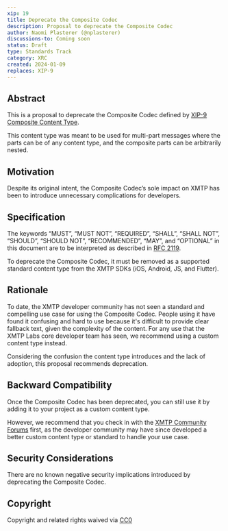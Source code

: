 ```yaml
---
xip: 19
title: Deprecate the Composite Codec
description: Proposal to deprecate the Composite Codec
author: Naomi Plasterer (@nplasterer)
discussions-to: Coming soon
status: Draft
type: Standards Track
category: XRC
created: 2024-01-09
replaces: XIP-9
---
```


## Abstract

This is a proposal to deprecate the Composite Codec defined by [XIP-9 Composite Content Type](https://github.com/xmtp/XIPs/blob/main/XIPs/xip-9-composite-content-type.md).

This content type was meant to be used for multi-part messages where the parts can be of any content type, and the composite parts can be arbitrarily nested.

## Motivation

Despite its original intent, the Composite Codec’s sole impact on XMTP has been to introduce unnecessary complications for developers.

## Specification

The keywords “MUST”, “MUST NOT”, “REQUIRED”, “SHALL”, “SHALL NOT”, “SHOULD”, “SHOULD NOT”, “RECOMMENDED”, “MAY”, and “OPTIONAL” in this document are to be interpreted as described in [RFC 2119](https://www.ietf.org/rfc/rfc2119.txt).

To deprecate the Composite Codec, it must be removed as a supported standard content type from the XMTP SDKs (iOS, Android, JS, and Flutter).

## Rationale

To date, the XMTP developer community has not seen a standard and compelling use case for using the Composite Codec. People using it have found it confusing and hard to use because it's difficult to provide clear fallback text, given the complexity of the content. For any use that the XMTP Labs core developer team has seen, we recommend using a custom content type instead.

Considering the confusion the content type introduces and the lack of adoption, this proposal recommends deprecation.

## Backward Compatibility

Once the Composite Codec has been deprecated, you can still use it by adding it to your project as a custom content type.

However, we recommend that you check in with the [XMTP Community Forums](https://community.xmtp.org/c/development/ideas/54) first, as the developer community may have since developed a better custom content type or standard to handle your use case.

## Security Considerations

There are no known negative security implications introduced by deprecating the Composite Codec.

## Copyright

Copyright and related rights waived via [CC0](https://creativecommons.org/publicdomain/zero/1.0/)
